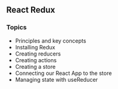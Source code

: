 ## React Redux

### Topics

- Principles and key concepts
- Installing Redux 
- Creating reducers
- Creating actions
- Creating a store
- Connecting our React App to the store
- Managing state with useReducer
